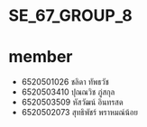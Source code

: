 # SE_67_GROUP_8
# member
- 6520501026 ชลิดา ทัพธวัช
- 6520503410 ปุณณวิช ภู่สกุล
- 6520503509 หัสวัฒน์ อินทรสด
- 6520502073 สุทธิพัชร์ พราหมณ์น้อย
